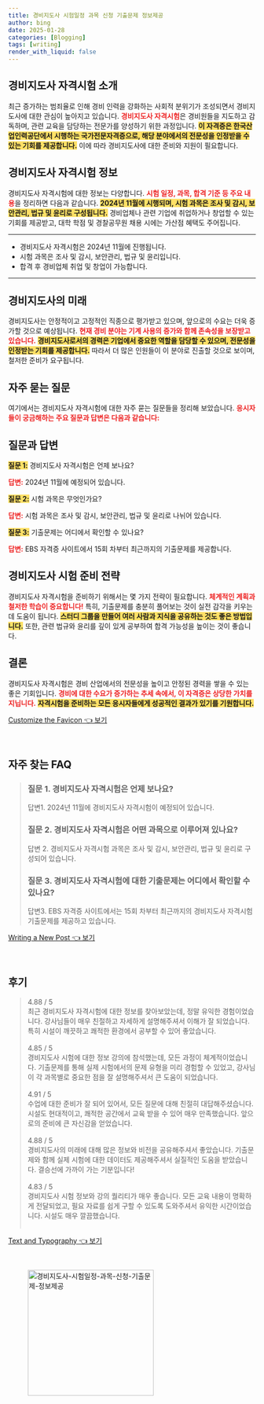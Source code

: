 ```yaml
---
title: 경비지도사 시험일정 과목 신청 기출문제 정보제공
author: bing
date: 2025-01-28
categories: [Blogging]
tags: [writing]
render_with_liquid: false
---
```



<h2 id='경비지도사_자격시험_소개'>경비지도사 자격시험 소개</h2>

<p>최근 증가하는 범죄율로 인해 경비 인력을 강화하는 사회적 분위기가 조성되면서 경비지도사에 대한 관심이 높아지고 있습니다. <b><span style="color: #ee2323;">경비지도사 자격시험</span></b>은 경비원들을 지도하고 감독하며, 관련 교육을 담당하는 전문가를 양성하기 위한 과정입니다. <b><span style="background-color: #ffe066;">이 자격증은 한국산업인력공단에서 시행하는 국가전문자격증으로, 해당 분야에서의 전문성을 인정받을 수 있는 기회를 제공합니다.</span></b> 이에 따라 경비지도사에 대한 준비와 지원이 필요합니다.</p>

<h2 id='경비지도사_자격시험_정보'>경비지도사 자격시험 정보</h2>

<p>경비지도사 자격시험에 대한 정보는 다양합니다. <b><span style="color: #ee2323;">시험 일정, 과목, 합격 기준 등 주요 내용</span></b>을 정리하면 다음과 같습니다. <b><span style="background-color: #ffe066;">2024년 11월에 시행되며, 시험 과목은 조사 및 감시, 보안관리, 법규 및 윤리로 구성됩니다.</span></b> 경비업체나 관련 기업에 취업하거나 창업할 수 있는 기회를 제공받고, 대학 학점 및 경찰공무원 채용 시에는 가산점 혜택도 주어집니다.</p>

<hr />

<ul>
    <li>경비지도사 자격시험은 2024년 11월에 진행됩니다.</li>
    <li>시험 과목은 조사 및 감시, 보안관리, 법규 및 윤리입니다.</li>
    <li>합격 후 경비업체 취업 및 창업이 가능합니다.</li>
</ul>

<hr />

<h2 id='경비지도사의_미래'>경비지도사의 미래</h2>

<p>경비지도사는 안정적이고 고정적인 직종으로 평가받고 있으며, 앞으로의 수요는 더욱 증가할 것으로 예상됩니다. <b><span style="color: #ee2323;">현재 경비 분야는 기계 사용의 증가와 함께 존속성을 보장받고 있습니다.</span></b> <b><span style="background-color: #ffe066;">경비지도사로서의 경력은 기업에서 중요한 역할을 담당할 수 있으며, 전문성을 인정받는 기회를 제공합니다.</span></b> 따라서 더 많은 인원들이 이 분야로 진출할 것으로 보이며, 철저한 준비가 요구됩니다.</p>

<h2 id='자주_묻는_질문'>자주 묻는 질문</h2>

<p>여기에서는 경비지도사 자격시험에 대한 자주 묻는 질문들을 정리해 보았습니다. <b><span style="color: #ee2323;">응시자들이 궁금해하는 주요 질문과 답변은 다음과 같습니다:</span></b></p>

<h2 id='질문과_답변'>질문과 답변</h2>

<p><b><span style="background-color: #ffe066;">질문 1:</span></b> 경비지도사 자격시험은 언제 보나요?</p>

<p><b><span style="color: #ee2323;">답변:</span></b> 2024년 11월에 예정되어 있습니다.</p>

<p><b><span style="background-color: #ffe066;">질문 2:</span></b> 시험 과목은 무엇인가요?</p>

<p><b><span style="color: #ee2323;">답변:</span></b> 시험 과목은 조사 및 감시, 보안관리, 법규 및 윤리로 나뉘어 있습니다.</p>

<p><b><span style="background-color: #ffe066;">질문 3:</span></b> 기출문제는 어디에서 확인할 수 있나요?</p>

<p><b><span style="color: #ee2323;">답변:</span></b> EBS 자격증 사이트에서 15회 차부터 최근까지의 기출문제를 제공합니다.</p>

<h2 id='경비지도사_시험_준비_전략'>경비지도사 시험 준비 전략</h2>

<p>경비지도사 자격시험을 준비하기 위해서는 몇 가지 전략이 필요합니다. <b><span style="color: #ee2323;">체계적인 계획과 철저한 학습이 중요합니다!</span></b> 특히, 기출문제를 충분히 풀어보는 것이 실전 감각을 키우는 데 도움이 됩니다. <b><span style="background-color: #ffe066;">스터디 그룹을 만들어 여러 사람과 지식을 공유하는 것도 좋은 방법입니다.</span></b> 또한, 관련 법규와 윤리를 깊이 있게 공부하여 합격 가능성을 높이는 것이 좋습니다.</p>

<h2 id='결론'>결론</h2>

<p>경비지도사 자격시험은 경비 산업에서의 전문성을 높이고 안정된 경력을 쌓을 수 있는 좋은 기회입니다. <b><span style="color: #ee2323;">경비에 대한 수요가 증가하는 추세 속에서, 이 자격증은 상당한 가치를 지닙니다.</span></b> <b><span style="background-color: #ffe066;">자격시험을 준비하는 모든 응시자들에게 성공적인 결과가 있기를 기원합니다.</span></b></p>


<p><a class="click-button" title="Customize the Favicon" href="https://greenforu.github.io/posts/customize-the-favicon/" rel="dofollow">Customize the Favicon 👈 보기</a></p><br>
<h2 id='자주_찾는_FAQ'>자주 찾는 FAQ</h2>
<div itemscope="" itemtype="https://schema.org/FAQPage"> 
<blockquote> 
<div itemscope="" itemprop="mainEntity" itemtype="https://schema.org/Question"> 
<h3 itemprop="name">질문 1. 경비지도사 자격시험은 언제 보나요?</h3> 
<div itemscope="" itemprop="acceptedAnswer" itemtype="https://schema.org/Answer"> 
<span itemprop="text"> 
<p>답변1. 2024년 11월에 경비지도사 자격시험이 예정되어 있습니다.</p> 
</span> 
</div> 
</div> 
<div itemscope="" itemprop="mainEntity" itemtype="https://schema.org/Question"> 
<h3 itemprop="name">질문 2. 경비지도사 자격시험은 어떤 과목으로 이루어져 있나요?</h3> 
<div itemscope="" itemprop="acceptedAnswer" itemtype="https://schema.org/Answer"> 
<span itemprop="text"> 
<p>답변 2. 경비지도사 자격시험 과목은 조사 및 감시, 보안관리, 법규 및 윤리로 구성되어 있습니다.</p> 
</span> 
</div> 
</div> 
<div itemscope="" itemprop="mainEntity" itemtype="https://schema.org/Question"> 
<h3 itemprop="name">질문 3. 경비지도사 자격시험에 대한 기출문제는 어디에서 확인할 수 있나요?</h3> 
<div itemscope="" itemprop="acceptedAnswer" itemtype="https://schema.org/Answer"> 
<span itemprop="text"> 
<p>답변3. EBS 자격증 사이트에서는 15회 차부터 최근까지의 경비지도사 자격시험 기출문제를 제공하고 있습니다.</p> 
</span> 
</div> 
</div> 
</blockquote> 
</div>
<p><a class="click-button" title="Writing a New Post" href="https://greenforu.github.io/posts/write-a-new-post/" rel="dofollow">Writing a New Post 👈 보기</a></p><br>
<h2 id='후기'>후기</h2>
<div itemscope itemtype="https://schema.org/Product">
  <blockquote>
  <div itemprop="review" itemscope itemtype="https://schema.org/Review">
      <div itemprop="reviewRating" itemscope itemtype="https://schema.org/Rating"> <span itemprop="ratingValue">4.88</span> / <span itemprop="bestRating">5</span> </div>
      <span itemprop="reviewBody">최근 경비지도사 자격시험에 대한 정보를 찾아보았는데, 정말 유익한 경험이었습니다. 강사님들이 매우 친절하고 자세하게 설명해주셔서 이해가 잘 되었습니다. 특히 시설이 깨끗하고 쾌적한 환경에서 공부할 수 있어 좋았습니다.</span>
  </div>
  <br>
  <div itemprop="review" itemscope itemtype="https://schema.org/Review">
      <div itemprop="reviewRating" itemscope itemtype="https://schema.org/Rating"> <span itemprop="ratingValue">4.85</span> / <span itemprop="bestRating">5</span> </div>
      <span itemprop="reviewBody">경비지도사 시험에 대한 정보 강의에 참석했는데, 모든 과정이 체계적이었습니다. 기출문제를 통해 실제 시험에서의 문제 유형을 미리 경험할 수 있었고, 강사님이 각 과목별로 중요한 점을 잘 설명해주셔서 큰 도움이 되었습니다.</span>
  </div>
  <br>
  <div itemprop="review" itemscope itemtype="https://schema.org/Review">
      <div itemprop="reviewRating" itemscope itemtype="https://schema.org/Rating"> <span itemprop="ratingValue">4.91</span> / <span itemprop="bestRating">5</span> </div>
      <span itemprop="reviewBody">수업에 대한 준비가 잘 되어 있어서, 모든 질문에 대해 친절히 대답해주셨습니다. 시설도 현대적이고, 쾌적한 공간에서 교육 받을 수 있어 매우 만족했습니다. 앞으로의 준비에 큰 자신감을 얻었습니다.</span>
  </div>
  <br>
  <div itemprop="review" itemscope itemtype="https://schema.org/Review">
      <div itemprop="reviewRating" itemscope itemtype="https://schema.org/Rating"> <span itemprop="ratingValue">4.88</span> / <span itemprop="bestRating">5</span> </div>
      <span itemprop="reviewBody">경비지도사의 미래에 대해 많은 정보와 비전을 공유해주셔서 좋았습니다. 기출문제와 함께 실제 시험에 대한 데이터도 제공해주셔서 실질적인 도움을 받았습니다. 결승선에 가까이 가는 기분입니다!</span>
  </div>
  <br>
  <div itemprop="review" itemscope itemtype="https://schema.org/Review">
      <div itemprop="reviewRating" itemscope itemtype="https://schema.org/Rating"> <span itemprop="ratingValue">4.83</span> / <span itemprop="bestRating">5</span> </div>
      <span itemprop="reviewBody">경비지도사 시험 정보와 강의 퀄리티가 매우 좋습니다. 모든 교육 내용이 명확하게 전달되었고, 필요 자료를 쉽게 구할 수 있도록 도와주셔서 유익한 시간이었습니다. 시설도 매우 깔끔했습니다.</span>
  </div>
  <br>
  </blockquote>
</div>
<p><a class="click-button" title="Text and Typography" href="https://greenforu.github.io/posts/text-and-typography/" rel="dofollow">Text and Typography 👈 보기</a></p><br>
<figure class="image"><img src="https://greenforu.github.io/assets/img/thumbnail/경비지도사-시험일정-과목-신청-기출문제-정보제공.webp" alt="경비지도사-시험일정-과목-신청-기출문제-정보제공" width="256" height="256"></figure>